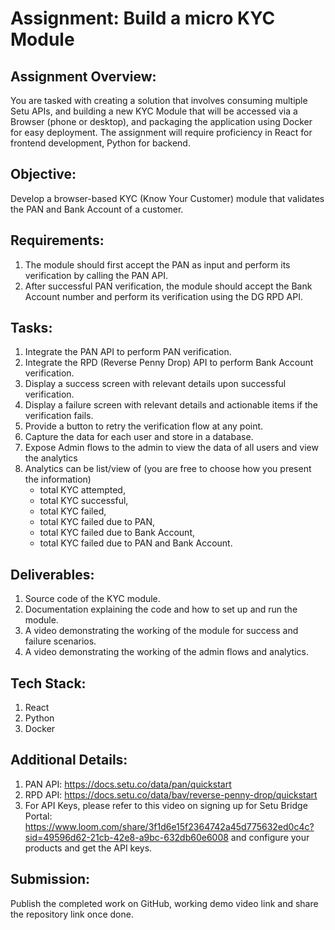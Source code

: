 # Assignment: Build a micro KYC Module

## Assignment Overview:
You are tasked with creating a solution that involves consuming multiple Setu APIs, and building a new KYC Module that will be accessed via a Browser (phone or desktop), and packaging the application using Docker for easy deployment. The assignment will require proficiency in React for frontend development, Python for backend.

## Objective:
Develop a browser-based KYC (Know Your Customer) module that validates the PAN and Bank Account of a customer.

## Requirements:
1. The module should first accept the PAN as input and perform its verification by calling the PAN API.
2. After successful PAN verification, the module should accept the Bank Account number and perform its verification using the DG RPD API.

## Tasks:
1. Integrate the PAN API to perform PAN verification.
2. Integrate the RPD (Reverse Penny Drop) API to perform Bank Account verification.
3. Display a success screen with relevant details upon successful verification.
4. Display a failure screen with relevant details and actionable items if the verification fails.
5. Provide a button to retry the verification flow at any point.
6. Capture the data for each user and store in a database.
7. Expose Admin flows to the admin to view the data of all users and view the analytics 
8. Analytics can be list/view of (you are free to choose how you present the information)
    - total KYC attempted, 
    - total KYC successful, 
    - total KYC failed, 
    - total KYC failed due to PAN, 
    - total KYC failed due to Bank Account, 
    - total KYC failed due to PAN and Bank Account.

## Deliverables:
1. Source code of the KYC module.
2. Documentation explaining the code and how to set up and run the module.
3. A video demonstrating the working of the module for success and failure scenarios.
4. A video demonstrating the working of the admin flows and analytics.

## Tech Stack:
1. React
2. Python
3. Docker

## Additional Details:
1. PAN API: https://docs.setu.co/data/pan/quickstart
2. RPD API: https://docs.setu.co/data/bav/reverse-penny-drop/quickstart
3. For API Keys, please refer to this video on signing up for Setu Bridge Portal: https://www.loom.com/share/3f1d6e15f2364742a45d775632ed0c4c?sid=49596d62-21cb-42e8-a9bc-632db60e6008 and configure your products and get the API keys.

## Submission:
Publish the completed work on GitHub, working demo video link and share the repository link once done.